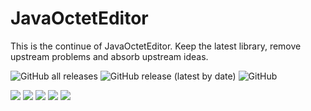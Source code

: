 # JavaOctetEditor

This is the continue of JavaOctetEditor. 
Keep the latest library, remove upstream problems and absorb upstream ideas.

![GitHub all releases](https://img.shields.io/github/downloads/Ecdcaeb/JavaOctetEditor/total?style=flat-square)
![GitHub release (latest by date)](https://img.shields.io/github/v/release/Ecdcaeb/JavaOctetEditor?style=flat-square)
![GitHub](https://img.shields.io/github/license/Ecdcaeb/JavaOctetEditor?style=flat-square)

![](https://user-images.githubusercontent.com/32991121/190947407-bbc6642e-2c9d-46f3-921c-6558c74272cf.png)
![](https://user-images.githubusercontent.com/32991121/190947409-9df48d03-e1b7-4c0a-ae1d-08e1ca2bc9aa.png)
![](https://user-images.githubusercontent.com/32991121/190947408-df6c6818-ea79-4a42-8b90-101b6daa3099.png)
![](https://user-images.githubusercontent.com/32991121/190947401-fc08fc4f-3714-49ca-a064-913e7312b191.png)
![](https://user-images.githubusercontent.com/32991121/190947410-4b8f224a-c589-4998-950a-e19618ce5734.png)
